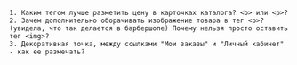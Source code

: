     1. Каким тегом лучше разметить цену в карточках каталога? <b> или <p>?
    2. Зачем дополнительно оборачивать изображение товара в тег <p>?(увидела, что так делается в барбершопе) Почему нельзя просто оставить тег <img>?
    3. Декоративная точка, между ссылками "Мои заказы" и "Личный кабинет" - как ее размечать?
